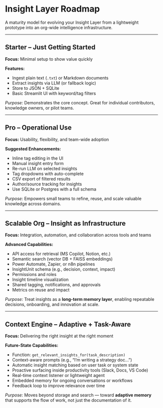 # Insight Layer Roadmap

A maturity model for evolving your Insight Layer from a lightweight prototype into an org-wide intelligence infrastructure.

---

## Starter – Just Getting Started  
**Focus:** Minimal setup to show value quickly

**Features:**
- Ingest plain text (`.txt`) or Markdown documents  
- Extract insights via LLM (or fallback logic)  
- Store to JSON + SQLite  
- Basic Streamlit UI with keyword/tag filters  

*Purpose:* Demonstrates the core concept. Great for individual contributors, knowledge owners, or pilot teams.

---

## Pro – Operational Use  
**Focus:** Usability, flexibility, and team-wide adoption

**Suggested Enhancements:**
- Inline tag editing in the UI  
- Manual insight entry form  
- Re-run LLM on selected insights  
- Tag dropdowns with auto-complete  
- CSV export of filtered results  
- Author/source tracking for insights  
- Use SQLite or Postgres with a full schema  

*Purpose:* Empowers small teams to refine, reuse, and scale valuable knowledge across domains.

---

## Scalable Org – Insight as Infrastructure  
**Focus:** Integration, automation, and collaboration across tools and teams

**Advanced Capabilities:**
- API access for retrieval (MS Copilot, Notion, etc.)  
- Semantic search (vector DB + FAISS embeddings)  
- Power Automate, Zapier, or n8n pipelines  
- InsightUnit schema (e.g., decision, context, impact)  
- Permissions and roles  
- Insight timeline visualization  
- Shared tagging, notifications, and approvals  
- Metrics on reuse and impact  

*Purpose:* Treat insights as a **long-term memory layer**, enabling repeatable decisions, onboarding, and innovation at scale.

---

## Context Engine – Adaptive + Task-Aware  
**Focus:** Delivering the right insight at the right moment

**Future-State Capabilities:**
- Function: `get_relevant_insights_for(task_description)`  
- Context-aware prompts (e.g., “I’m writing a strategy doc…”)  
- Automatic insight matching based on user task or system state  
- Proactive surfacing inside productivity tools (Slack, Docs, VS Code)  
- Real-time context listener or lightweight agent  
- Embedded memory for ongoing conversations or workflows  
- Feedback loop to improve relevance over time  

*Purpose:* Moves beyond storage and search — toward **adaptive memory** that supports the flow of work, not just the documentation of it.